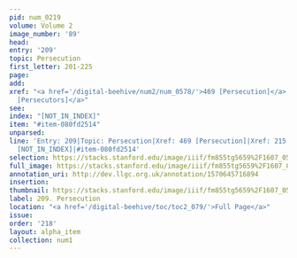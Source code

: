 ```yaml
---
pid: num_0219
volume: Volume 2
image_number: '89'
head: 
entry: '209'
topic: Persecution
first_letter: 201-225
page: 
add: 
xref: "<a href='/digital-beehive/num2/num_0578/'>469 [Persecution]</a>|<a href='/digital-beehive/num1/num_0226/'>215
  [Persecutors]</a>"
see: 
index: "[NOT_IN_INDEX]"
item: "#item-080fd2514"
unparsed: 
line: 'Entry: 209|Topic: Persecution|Xref: 469 [Persecution]|Xref: 215 [Persecutors]|Index:
  [NOT_IN_INDEX]|#item-080fd2514'
selection: https://stacks.stanford.edu/image/iiif/fm855tg5659%2F1607_0556/247,303,3064,986/full/0/default.jpg
full_image: https://stacks.stanford.edu/image/iiif/fm855tg5659%2F1607_0556/full/full/0/default.jpg
annotation_uri: http://dev.llgc.org.uk/annotation/1570645716894
insertion: 
thumbnail: https://stacks.stanford.edu/image/iiif/fm855tg5659%2F1607_0556/247,303,600,180/250,/0/default.jpg
label: 209. Persecution
location: "<a href='/digital-beehive/toc/toc2_079/'>Full Page</a>"
issue: 
order: '218'
layout: alpha_item
collection: num1
---
```

